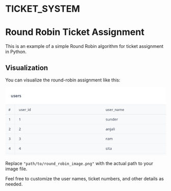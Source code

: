 # TICKET_SYSTEM
# Round Robin Ticket Assignment

This is an example of a simple Round Robin algorithm for ticket assignment in Python.

## Visualization

You can visualize the round-robin assignment like this:

![Round Robin](pic_1.png)

Replace `"path/to/round_robin_image.png"` with the actual path to your image file.

Feel free to customize the user names, ticket numbers, and other details as needed.
